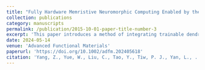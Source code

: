 ```yaml
---
title: "Fully Hardware Memristive Neuromorphic Computing Enabled by the Integration of Trainable Dendritic Neurons and High‐Density RRAM Chip"
collection: publications
category: manuscripts
permalink: /publication/2015-10-01-paper-title-number-3
excerpt: 'This paper introduces a method of integrating trainable dendritic neurons with RRAM to achieve fully hardware memristive neuromorphic computing.'
date: 2024-05-14
venue: 'Advanced Functional Materials'
paperurl: 'https://doi.org/10.1002/adfm.202405618'
citation: 'Yang, Z., Yue, W., Liu, C., Tao, Y., Tiw, P. J., Yan, L., ... & Yang, Y. (2024). Fully Hardware Memristive Neuromorphic Computing Enabled by the Integration of Trainable Dendritic Neurons and High‐Density RRAM Chip. Advanced Functional Materials, 34(44), 2405618.'
---
```

